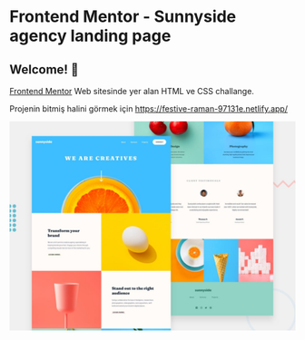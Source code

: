 # Frontend Mentor - Sunnyside agency landing page

## Welcome! 👋

[Frontend Mentor](https://www.frontendmentor.io) Web sitesinde yer alan HTML ve CSS challange. 

Projenin bitmiş halini görmek için https://festive-raman-97131e.netlify.app/ 

![Design preview for the Sunnyside agency landing page coding challenge](./design/desktop-preview.jpg)
